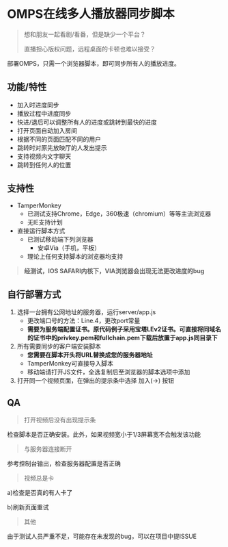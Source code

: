 # OMPS在线多人播放器同步脚本

> 想和朋友一起看剧/看番，但是缺少一个平台？
> 
> 直播担心版权问题，远程桌面的卡顿也难以接受？

部署OMPS，只需一个浏览器脚本，即可同步所有人的播放进度。

## 功能/特性
+ 加入时进度同步
+ 播放过程中进度同步
+ 快进/退后可以调整所有人的进度或跳转到最快的进度
+ 打开页面自动加入房间
+ 根据不同的页面匹配不同的用户
+ 跳转时对原先放映厅的人发出提示
+ 支持视频内文字聊天
+ 跳转到任何人的位置

## 支持性
+ TamperMonkey
    + 已测试支持Chrome，Edge，360极速（chromium）等等主流浏览器
    + 无IE支持计划
+ 直接运行脚本方式
    + 已测试移动端下列浏览器
        + 安卓Via（手机，平板）
    + 理论上任何支持脚本的浏览器均支持
> **经测试，IOS SAFARI内核下，VIA浏览器会出现无法更改进度的bug**

## 自行部署方式
1. 选择一台拥有公网地址的服务器，运行server/app.js
    + 更改端口号的方法：Line.4，更改port常量
    + **需要为服务端配置证书。原代码例子采用宝塔LEv2证书。可直接将同域名的证书中的privkey.pem和fullchain.pem下载后放置于app.js同目录下**
2. 所有需要同步的客户端安装脚本
    + **您需要在脚本开头将URL替换成您的服务器地址**
    + TamperMonkey可直接导入脚本
    + 移动端请打开JS文件，全选复制后至浏览器的脚本选项中添加
3. 打开同一个视频页面，在弹出的提示条中选择 加入(→) 按钮

## QA

> 打开视频后没有出现提示条

检查脚本是否正确安装。此外，如果视频宽小于1/3屏幕宽不会触发该功能

> 与服务器连接断开

参考控制台输出，检查服务器配置是否正确 

> 视频总是卡

a)检查是否真的有人卡了

b)刷新页面重试

> 其他

由于测试人员严重不足，可能存在未发现的bug，可以在项目中提ISSUE
